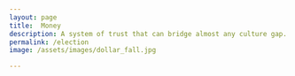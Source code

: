 ```yaml
---
layout: page
title:  Money
description: A system of trust that can bridge almost any culture gap.
permalink: /election
image: /assets/images/dollar_fall.jpg

---
```

